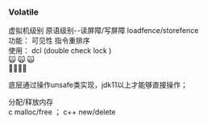 ### Volatile  
虚拟机级别  原语级别--读屏障/写屏障  loadfence/storefence  
功能： 可见性 指令重排序  
使用： dcl (double check lock )  
:scream_cat: :scream_cat: :scream_cat:   
:city_sunset::city_sunset::city_sunset::city_sunset:    
         
 
底层通过操作unsafe类实现，jdk11以上才能够直接操作；  

分配/释放内存  
c malloc/free ； c++ new/delete  

